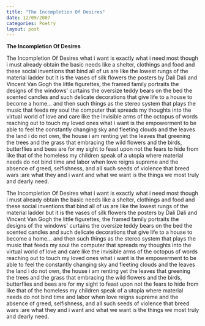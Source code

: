 ```yaml
---
title: "The Incompletion Of Desires"
date: 12/09/2007
categories: Poetry
layout: post
---
```


**The Incompletion Of Desires**

The Incompletion Of Desires
what i want is exactly what i need most
though i must already obtain the basic needs
like a shelter, clothings and food
and these social inventions that bind all of us
are like the lowest rungs of the material ladder
but it is the vases of silk flowers
the posters by Dali Dali and Vincent Van Gogh
the little figurettes, the framed family portraits
the designs of the windows' curtains
the oversize teddy bears on the bed
the scented candles and such delicate decorations
that give life to a house to become a home...
and then such things as the stereo system
that plays the music that feeds my soul
the computer that spreads my thoughts
into the virtual world of love and care
like the invisible arms of the octopus of words
reaching out to touch my loved ones
what i want is the empowerment
to be able to feel the constantly changing sky
and fleeting clouds and the leaves
the land i do not own, the house i am renting
yet the leaves that greening the trees
and the grass that embracing the wild flowers
and the birds, butterflies and bees
are for my sight to feast upon
not the fears to hide from like that of the homeless
my children speak of a utopia
where material needs do not bind time and labor
when love reigns supreme
and the absence of greed, selfishness, and all
such seeds of violence that breed wars
:are what they and i want
and what we want is the things
we most truly and dearly need.

The Incompletion Of Desires
what i want is exactly what i need most
though i must already obtain the basic needs
like a shelter, clothings and food
and these social inventions that bind all of us
are like the lowest rungs of the material ladder
but it is the vases of silk flowers
the posters by Dali Dali and Vincent Van Gogh
the little figurettes, the framed family portraits
the designs of the windows' curtains
the oversize teddy bears on the bed
the scented candles and such delicate decorations
that give life to a house to become a home...
and then such things as the stereo system
that plays the music that feeds my soul
the computer that spreads my thoughts
into the virtual world of love and care
like the invisible arms of the octopus of words
reaching out to touch my loved ones
what i want is the empowerment
to be able to feel the constantly changing sky
and fleeting clouds and the leaves
the land i do not own, the house i am renting
yet the leaves that greening the trees
and the grass that embracing the wild flowers
and the birds, butterflies and bees
are for my sight to feast upon
not the fears to hide from like that of the homeless
my children speak of a utopia
where material needs do not bind time and labor
when love reigns supreme
and the absence of greed, selfishness, and all
such seeds of violence that breed wars
:are what they and i want
and what we want is the things
we most truly and dearly need.
